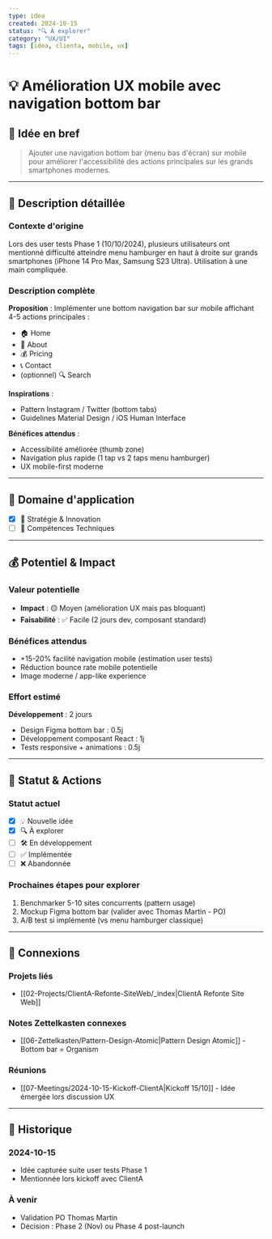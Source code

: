 ```yaml
---
type: idea
created: 2024-10-15
status: "🔍 À explorer"
category: "UX/UI"
tags: [idea, clienta, mobile, ux]
---
```


# 💡 Amélioration UX mobile avec navigation bottom bar

## 🎯 Idée en bref

> Ajouter une navigation bottom bar (menu bas d'écran) sur mobile pour améliorer l'accessibilité des actions principales sur les grands smartphones modernes.

---

## 📝 Description détaillée

### Contexte d'origine

Lors des user tests Phase 1 (10/10/2024), plusieurs utilisateurs ont mentionné difficulté atteindre menu hamburger en haut à droite sur grands smartphones (iPhone 14 Pro Max, Samsung S23 Ultra). Utilisation à une main compliquée.

### Description complète

**Proposition** : Implémenter une bottom navigation bar sur mobile affichant 4-5 actions principales :
- 🏠 Home
- 📄 About
- 💰 Pricing
- 📞 Contact  
- (optionnel) 🔍 Search

**Inspirations** :
- Pattern Instagram / Twitter (bottom tabs)
- Guidelines Material Design / iOS Human Interface

**Bénéfices attendus** :
- Accessibilité améliorée (thumb zone)
- Navigation plus rapide (1 tap vs 2 taps menu hamburger)
- UX mobile-first moderne

---

## 🎨 Domaine d'application

- [x] 🎯 Stratégie & Innovation
- [ ] 🔧 Compétences Techniques

---

## 💰 Potentiel & Impact

### Valeur potentielle
- **Impact** : 🟡 Moyen (amélioration UX mais pas bloquant)
- **Faisabilité** : ✅ Facile (2 jours dev, composant standard)

### Bénéfices attendus
- +15-20% facilité navigation mobile (estimation user tests)
- Réduction bounce rate mobile potentielle
- Image moderne / app-like experience

### Effort estimé

**Développement** : 2 jours
- Design Figma bottom bar : 0.5j
- Développement composant React : 1j
- Tests responsive + animations : 0.5j

---

## 🔄 Statut & Actions

### Statut actuel
- [x] 💡 Nouvelle idée
- [x] 🔍 À explorer
- [ ] 🛠️ En développement
- [ ] ✅ Implémentée
- [ ] ❌ Abandonnée

### Prochaines étapes pour explorer
1. Benchmarker 5-10 sites concurrents (pattern usage)
2. Mockup Figma bottom bar (valider avec Thomas Martin - PO)
3. A/B test si implémenté (vs menu hamburger classique)

---

## 🔗 Connexions

### Projets liés
- [[02-Projects/ClientA-Refonte-SiteWeb/_index|ClientA Refonte Site Web]]

### Notes Zettelkasten connexes
- [[06-Zettelkasten/Pattern-Design-Atomic|Pattern Design Atomic]] - Bottom bar = Organism

### Réunions
- [[07-Meetings/2024-10-15-Kickoff-ClientA|Kickoff 15/10]] - Idée émergée lors discussion UX

---

## 📅 Historique

### 2024-10-15
- Idée capturée suite user tests Phase 1
- Mentionnée lors kickoff avec ClientA

### À venir
- Validation PO Thomas Martin
- Décision : Phase 2 (Nov) ou Phase 4 post-launch
